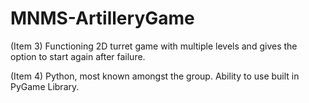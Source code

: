 # MNMS-ArtilleryGame

(Item 3)
Functioning 2D turret game with multiple levels and gives the option to start again after failure. 

(Item 4)
Python, most known amongst the group. Ability to use built in PyGame Library.
